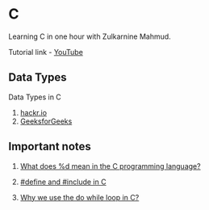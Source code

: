 # C

Learning C in one hour with Zulkarnine Mahmud. 

Tutorial link - [YouTube](https://youtu.be/Bacf3wTY2EQ)

## Data Types

Data Types in C 
1. [hackr.io](https://hackr.io/blog/data-types-in-c)
2. [GeeksforGeeks](https://www.geeksforgeeks.org/data-types-in-c/)

## Important notes

1. [What does %d mean in the C programming language?](https://www.quora.com/What-does-d-mean-in-the-C-programming-language#:~:text=%25d%20is%20a%20format%20specifier%20for%20an%20integer%20value%20in%20decimals%20that%20is%20used%20in%20the%20formatted%20output%20function%20printf()%20to%20output%20any%20value%20of%20the%20type%20integer%20in%20decimals%20and%20used%20to%20take%20input%20of%20the%20type%20integer%20in%20decimals%20through%20scanf()%20function.)

2. [#define and #include in C](https://www.scaler.com/topics/c/define-and-include-in-c/#:~:text=What%20is%20%23define,getch()%2C%20etc.)

3. [Why we use the do while loop in C?](https://www.quora.com/Why-we-use-the-do-while-loop-in-C)

